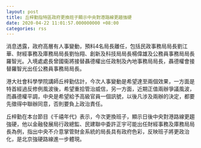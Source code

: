 ```yaml
---
layout: post
title: 丘梓勤指特區政府更換班子顯示中央對港路線更趨強硬
date: 2020-04-22 11:01:57.000000000 +08:00
categories: rss
---
```


消息透露，政府高層有人事變動，預料4名局長離任，包括民政事務局局長劉江華、財經事務及庫務局局長劉怡翔、創新及科技局局長楊偉雄及公務員事務局局長羅智光。入境處處長曾國衞將接替聶德權出任政制及內地事務局局長，聶德權會接替羅智光出任公務員事務局局長。

港大社會科學學院講師丘梓勤估計，今次人事變動是希望達至兩個效果，一方面是特首經過反修例風波後，希望重拾管治威信，另一方面，近期正值兩辦爭議風波，而聶德權平調，中央是希望給予高級官員一個訊號，以後凡涉及兩辦的決定，都要先徵得中聯辦同意，否則要負上政治責任。

丘梓勤在本台節目《千禧年代》表示，今次更換班子，顯示日後中央對港路線更趨強硬，他以金融發展局行政總監、民建聯中委許正宇可能出任財經事務及庫務局局長為例，指出中央不介意掌管財金系統的局長具有政府色彩，反映班子將更政治化，是北京強硬路線進一步體現。
